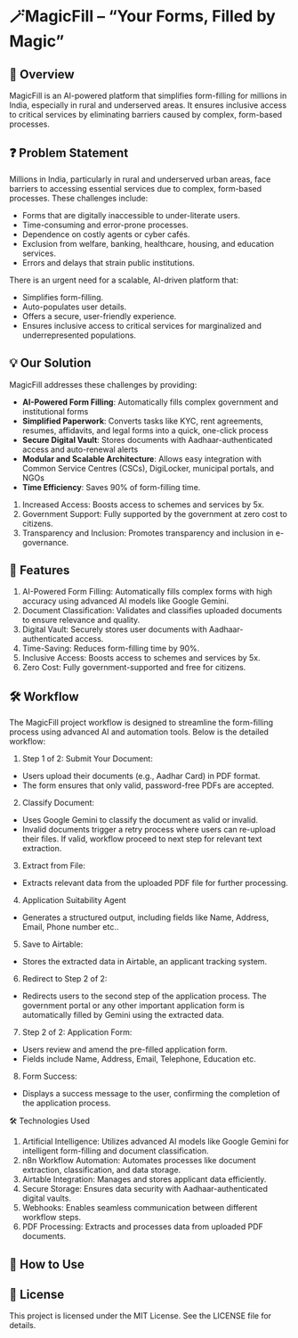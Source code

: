 # 🪄MagicFill – “Your Forms, Filled by Magic”

## 🌟 Overview 
MagicFill is an AI-powered platform that simplifies form-filling for millions in India, especially in rural and underserved areas. It ensures inclusive access to critical services by eliminating barriers caused by complex, form-based processes.

## ❓ Problem Statement
Millions in India, particularly in rural and underserved urban areas, face barriers to accessing essential services due to complex, form-based processes. These challenges include:
- Forms that are digitally inaccessible to under-literate users.
- Time-consuming and error-prone processes.
- Dependence on costly agents or cyber cafés.
- Exclusion from welfare, banking, healthcare, housing, and education services.
- Errors and delays that strain public institutions.

There is an urgent need for a scalable, AI-driven platform that:
- Simplifies form-filling.
- Auto-populates user details.
- Offers a secure, user-friendly experience.
- Ensures inclusive access to critical services for marginalized and underrepresented populations.

## 💡 Our Solution 
MagicFill addresses these challenges by providing:
 - **AI-Powered Form Filling**: Automatically fills complex government and institutional forms
 - **Simplified Paperwork**: Converts tasks like KYC, rent agreements, resumes, affidavits, and legal forms into a quick, one-click process
 - **Secure Digital Vault**: Stores documents with Aadhaar-authenticated access and auto-renewal alerts
 - **Modular and Scalable Architecture**: Allows easy integration with Common Service Centres (CSCs), DigiLocker, municipal portals, and NGOs
 - **Time Efficiency**: Saves 90% of form-filling time.
1. Increased Access: Boosts access to schemes and services by 5x.
2. Government Support: Fully supported by the government at zero cost              to citizens.
3. Transparency and Inclusion: Promotes transparency and inclusion in e-governance.

## 🌟 Features
1. AI-Powered Form Filling: Automatically fills complex forms with high accuracy using advanced AI models like Google Gemini.
2. Document Classification: Validates and classifies uploaded documents to ensure relevance and quality.
3. Digital Vault: Securely stores user documents with Aadhaar-authenticated access.
4. Time-Saving: Reduces form-filling time by 90%.
5. Inclusive Access: Boosts access to schemes and services by 5x.
6. Zero Cost: Fully government-supported and free for citizens.
## 🛠️ Workflow
The MagicFill project workflow is designed to streamline the form-filling process using advanced AI and automation tools. Below is the detailed workflow:

1. Step 1 of 2: Submit Your Document:
- Users upload their documents (e.g., Aadhar Card) in PDF format.
- The form ensures that only valid, password-free PDFs are accepted.

2. Classify Document:
- Uses Google Gemini to classify the document as valid or invalid.
- Invalid documents trigger a retry process where users can re-upload their files. If valid, workflow proceed to next step for relevant text extraction. 

3. Extract from File:
- Extracts relevant data from the uploaded PDF file for further processing.

4. Application Suitability Agent
- Generates a structured output, including fields like Name, Address, Email, Phone number etc..

5. Save to Airtable:
- Stores the extracted data in Airtable, an applicant tracking system.

6. Redirect to Step 2 of 2:
- Redirects users to the second step of the application process. The government portal or any other important application form is automatically filled by Gemini using the extracted data.

7. Step 2 of 2: Application Form:
- Users review and amend the pre-filled application form.
- Fields include Name, Address, Email, Telephone, Education etc.

8. Form Success:
- Displays a success message to the user, confirming the completion of the application process.

🛠️ Technologies Used
1. Artificial Intelligence: Utilizes advanced AI models like Google Gemini for intelligent form-filling and document classification.
2. n8n Workflow Automation: Automates processes like document extraction, classification, and data storage.
3. Airtable Integration: Manages and stores applicant data efficiently.
4. Secure Storage: Ensures data security with Aadhaar-authenticated digital vaults.
5. Webhooks: Enables seamless communication between different workflow steps.
6. PDF Processing: Extracts and processes data from uploaded PDF documents.

## 🚀 How to Use



## 📜 License
This project is licensed under the MIT License. See the LICENSE file for details.